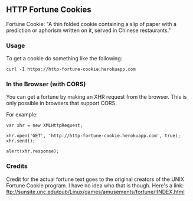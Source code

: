 ## HTTP Fortune Cookies

Fortune Cookie: "A thin folded cookie containing a slip of paper with a prediction or aphorism written on it, served in Chinese restaurants."


### Usage

To get a cookie do something like the following:

    curl -I https://http-fortune-cookie.herokuapp.com

### In the Browser (with CORS)

You can get a fortune by making an XHR request from the browser. This
is only possible in browsers that support CORS.

For example:

    var xhr = new XMLHttpRequest;
    
    xhr.open('GET', 'http://http-fortune-cookie.herokuapp.com', true);
    xhr.send();

    alert(xhr.response);

### Credits

Credit for the actual fortune text goes to the original creators of the
UNIX Fortune Cookie program. I have no idea who that is though. Here's a
link: ftp://sunsite.unc.edu/pub/Linux/games/amusements/fortune/!INDEX.html
